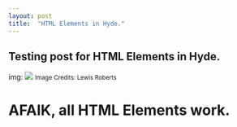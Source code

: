 ```yaml
---
layout: post
title:  "HTML Elements in Hyde."
---
```


## Testing post for HTML Elements in Hyde.

img:
<img src="https://source.unsplash.com/3It9HpI155s">
<small>Image Credits: Lewis Roberts</small>

# AFAIK, all HTML Elements work.